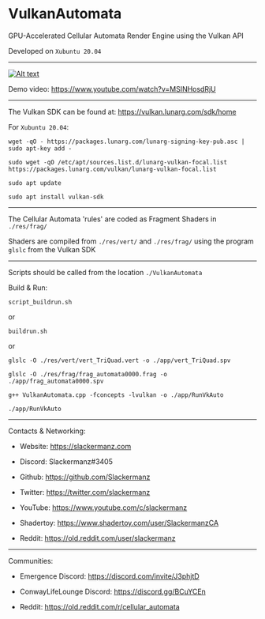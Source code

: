# VulkanAutomata
GPU-Accelerated Cellular Automata Render Engine using the Vulkan API

Developed on `Xubuntu 20.04`

---

[![Alt text](https://img.youtube.com/vi/MSINHosdRjU/0.jpg)](https://www.youtube.com/watch?v=MSINHosdRjU)

Demo video: https://www.youtube.com/watch?v=MSINHosdRjU

---

The Vulkan SDK can be found at: https://vulkan.lunarg.com/sdk/home

For `Xubuntu 20.04`:

`wget -qO - https://packages.lunarg.com/lunarg-signing-key-pub.asc | sudo apt-key add -`

`sudo wget -qO /etc/apt/sources.list.d/lunarg-vulkan-focal.list https://packages.lunarg.com/vulkan/lunarg-vulkan-focal.list`

`sudo apt update`

`sudo apt install vulkan-sdk`

---

The Cellular Automata 'rules' are coded as Fragment Shaders in `./res/frag/` 
 
Shaders are compiled from `./res/vert/` and  `./res/frag/` using the program `glslc` from the Vulkan SDK

---

Scripts should be called from the location `./VulkanAutomata`

Build & Run:

`script_buildrun.sh`

or

`buildrun.sh`

or

`glslc -O ./res/vert/vert_TriQuad.vert -o ./app/vert_TriQuad.spv`

`glslc -O ./res/frag/frag_automata0000.frag -o ./app/frag_automata0000.spv`

`g++ VulkanAutomata.cpp -fconcepts -lvulkan -o ./app/RunVkAuto`

`./app/RunVkAuto`

---

Contacts & Networking:

 - Website: https://slackermanz.com

 - Discord: Slackermanz#3405

 - Github: https://github.com/Slackermanz

 - Twitter: https://twitter.com/slackermanz

 - YouTube: https://www.youtube.com/c/slackermanz

 - Shadertoy: https://www.shadertoy.com/user/SlackermanzCA

 - Reddit: https://old.reddit.com/user/slackermanz

---

Communities:

 - Emergence Discord: https://discord.com/invite/J3phjtD

 - ConwayLifeLounge Discord: https://discord.gg/BCuYCEn

 - Reddit: https://old.reddit.com/r/cellular_automata
